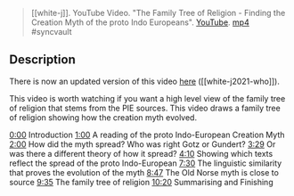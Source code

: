 > [[white-j]]. YouTube Video. "The Family Tree of Religion - Finding the Creation Myth of the proto Indo Europeans". [YouTube](https://youtu.be/CKrdBW6NecE). [mp4](white-j2020-family.mp4) #syncvault

## Description
There is now an updated version of this video [here](https://www.youtube.com/watch?v=jskt2Y_FEU4&t=0s) ([[white-j2021-who]]).

This video is worth watching if you want a high level view of the family tree of religion that stems from the PIE sources. This video draws a family tree of religion showing how the creation myth evolved. 

[0:00](https://www.youtube.com/watch?v=CKrdBW6NecE&list=PLru2Z4KGjAVIOyMEKaYcgIUrdOBHhuoBe&index=1&t=0s) Introduction
[1:00](https://www.youtube.com/watch?v=CKrdBW6NecE&list=PLru2Z4KGjAVIOyMEKaYcgIUrdOBHhuoBe&index=1&t=60s) A reading of the proto Indo-European Creation Myth
[2:00](https://www.youtube.com/watch?v=CKrdBW6NecE&list=PLru2Z4KGjAVIOyMEKaYcgIUrdOBHhuoBe&index=1&t=120s) How did the myth spread? Who was right Gotz or Gundert?
[3:29](https://www.youtube.com/watch?v=CKrdBW6NecE&list=PLru2Z4KGjAVIOyMEKaYcgIUrdOBHhuoBe&index=1&t=209s) Or was there a different theory of how it spread?
[4:10](https://www.youtube.com/watch?v=CKrdBW6NecE&list=PLru2Z4KGjAVIOyMEKaYcgIUrdOBHhuoBe&index=1&t=250s) Showing which texts reflect the spread of the proto Indo-European
[7:30](https://www.youtube.com/watch?v=CKrdBW6NecE&list=PLru2Z4KGjAVIOyMEKaYcgIUrdOBHhuoBe&index=1&t=450s) The linguistic similarity that proves the evolution of the myth
[8:47](https://www.youtube.com/watch?v=CKrdBW6NecE&list=PLru2Z4KGjAVIOyMEKaYcgIUrdOBHhuoBe&index=1&t=527s) The Old Norse myth is close to source 
[9:35](https://www.youtube.com/watch?v=CKrdBW6NecE&list=PLru2Z4KGjAVIOyMEKaYcgIUrdOBHhuoBe&index=1&t=575s) The family tree of religion
[10:20](https://www.youtube.com/watch?v=CKrdBW6NecE&list=PLru2Z4KGjAVIOyMEKaYcgIUrdOBHhuoBe&index=1&t=620s) Summarising and Finishing